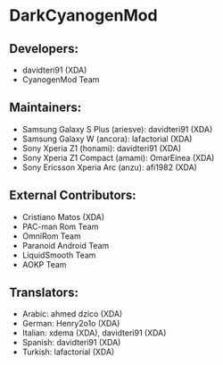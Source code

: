 DarkCyanogenMod
===============

Developers:
-----------

* davidteri91 (XDA)
* CyanogenMod Team


Maintainers:
------------

* Samsung Galaxy S Plus (ariesve): davidteri91 (XDA)
* Samsung Galaxy W (ancora): lafactorial (XDA)
* Sony Xperia Z1 (honami): davidteri91 (XDA)
* Sony Xperia Z1 Compact (amami): OmarEinea (XDA)
* Sony Ericsson Xperia Arc (anzu): afi1982 (XDA)


External Contributors:
----------------------

* Cristiano Matos (XDA)
* PAC-man Rom Team
* OmniRom Team
* Paranoid Android Team
* LiquidSmooth Team
* AOKP Team


Translators:
------------

* Arabic: ahmed dzico (XDA)
* German: Henry2o1o (XDA)
* Italian: xdema (XDA), davidteri91 (XDA)
* Spanish: davidteri91 (XDA)
* Turkish: lafactorial (XDA)
